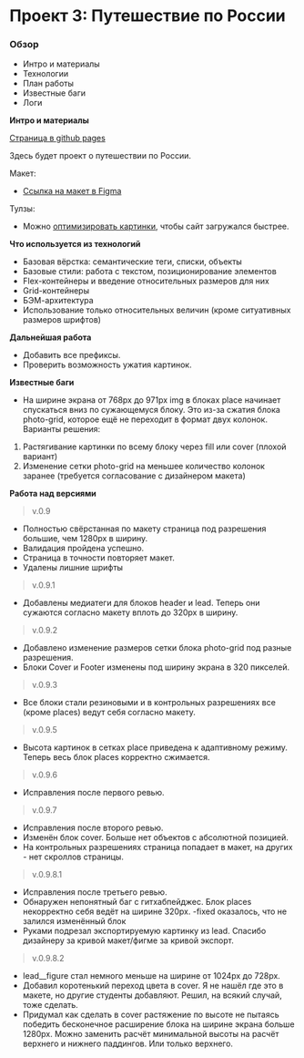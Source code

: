 # Проект 3: Путешествие по России

### Обзор
* Интро и материалы
* Технологии
* План работы
* Известные баги
* Логи

**Интро и материалы**

[Страница в github pages](https://sh4n-oldone.github.io/russian-travel/index.html)

Здесь будет проект о путешествии по России.

Макет:
* [Ссылка на макет в Figma](https://www.figma.com/file/OyRWEjU6wBwRe1hapzQoLx/Sprint-3%3A-Russia-%2F-desktop-%2B-mobile?node-id=28503%3A0)

Тулзы:
* Можно [оптимизировать картинки](https://tinypng.com/), чтобы сайт загружался быстрее.

**Что используется из технологий**

- Базовая вёрстка: семантические теги, списки, объекты
- Базовые стили: работа с текстом, позиционирование элементов
- Flex-контейнеры и введение относительных размеров для них
- Grid-контейнеры
- БЭМ-архитектура
- Использование только относительных величин (кроме ситуативных размеров шрифтов)

**Дальнейшая работа**

- Добавить все префиксы.
- Проверить возможность ужатия картинок.

**Известные баги**

- На ширине экрана от 768px до 971px img в блоках place начинает спускаться вниз по сужающемуся блоку. Это из-за сжатия блока photo-grid, которое ещё не переходит в формат двух колонок. Варианты решения:
1. Растягивание картинки по всему блоку через fill или cover (плохой вариант)
2. Изменение сетки photo-grid на меньшее количество колонок заранее (требуется согласование с дизайнером макета)

**Работа над версиями**

> v.0.9

- Полностью свёрстанная по макету страница под разрешения большие, чем 1280px в ширину.
- Валидация пройдена успешно.
- Страница в точности повторяет макет.
- Удалены лишние шрифты

> v.0.9.1

- Добавлены медиатеги для блоков header и lead. Теперь они сужаются согласно макету вплоть до 320px в ширину.

> v.0.9.2

- Добавлено изменение размеров сетки блока photo-grid под разные разрешения.
- Блоки Cover и Footer изменены под ширину экрана в 320 пикселей.

> v.0.9.3

- Все блоки стали резиновыми и в контрольных разрешениях все (кроме places) ведут себя согласно макету.

> v.0.9.5

- Высота картинок в сетках place приведена к адаптивному режиму. Теперь весь блок places корректно сжимается.

> v.0.9.6

- Исправления после первого ревью.

> v.0.9.7

- Исправления после второго ревью.
- Изменён блок cover. Больше нет объектов с абсолютной позицией.
- На контрольных разрешениях страница попадает в макет, на других - нет скроллов страницы.

> v.0.9.8.1

- Исправления после третьего ревью.
- Обнаружен непонятный баг с гитхабпейджес. Блок places некорректно себя ведёт на ширине 320px. -fixed оказалось, что не залился изменённый блок
- Руками подрезал экспортируемую картинку из lead. Спасибо дизайнеру за кривой макет/фигме за кривой экспорт.

> v.0.9.8.2

- lead__figure стал немного меньше на ширине от 1024px до 728px.
- Добавил коротенький переход цвета в cover. Я не нашёл где это в макете, но другие студенты добавляют. Решил, на всякий случай, тоже сделать.
- Придумал как сделать в cover растяжение по высоте не пытаясь победить бесконечное расширение блока на ширине экрана больше 1280px. Можно заменить расчёт минимальной высоты на расчёт верхнего и нижнего паддингов. Или только верхнего.